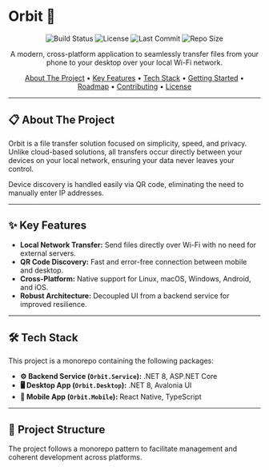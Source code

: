 # Orbit 🚀

<p align="center">
  <img src="https://img.shields.io/github/actions/workflow/status/AlexanderSolano/Orbit/dotnet.yml?branch=main&style=for-the-badge" alt="Build Status">
  <img src="https://img.shields.io/github/license/AlexanderSolano/Orbit?style=for-the-badge" alt="License">
  <img src="https://img.shields.io/github/last-commit/AlexanderSolano/Orbit?style=for-the-badge" alt="Last Commit">
  <img src="https://img.shields.io/github/repo-size/AlexanderSolano/Orbit?style=for-the-badge" alt="Repo Size">
</p>

<p align="center">
  A modern, cross-platform application to seamlessly transfer files from your phone to your desktop over your local Wi-Fi network.
</p>

<p align="center">
  <a href="#-about-the-project">About The Project</a> •
  <a href="#-key-features">Key Features</a> •
  <a href="#-tech-stack">Tech Stack</a> •
  <a href="#-getting-started">Getting Started</a> •
  <a href="#-roadmap">Roadmap</a> •
  <a href="#-contributing">Contributing</a> •
  <a href="#-license">License</a>
</p>

***

## 📋 About The Project

Orbit is a file transfer solution focused on simplicity, speed, and privacy. Unlike cloud-based solutions, all transfers occur directly between your devices on your local network, ensuring your data never leaves your control.

Device discovery is handled easily via QR code, eliminating the need to manually enter IP addresses.

***

## ✨ Key Features

* **Local Network Transfer:** Send files directly over Wi-Fi with no need for external servers.
* **QR Code Discovery:** Fast and error-free connection between mobile and desktop.
* **Cross-Platform:** Native support for Linux, macOS, Windows, Android, and iOS.
* **Robust Architecture:** Decoupled UI from a backend service for improved resilience.

***

## 🛠️ Tech Stack

This project is a monorepo containing the following packages:

* **⚙️ Backend Service (`Orbit.Service`):** .NET 8, ASP.NET Core
* **🖥️ Desktop App (`Orbit.Desktop`):** .NET 8, Avalonia UI
* **📱 Mobile App (`Orbit.Mobile`):** React Native, TypeScript

***

## 📂 Project Structure

The project follows a monorepo pattern to facilitate management and coherent development across platforms.
